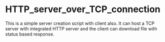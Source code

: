 # HTTP_server_over_TCP_connection
This is a simple server creation script with client also. It can host a TCP server with integrated HTTP server and the client can download file with status based response.
